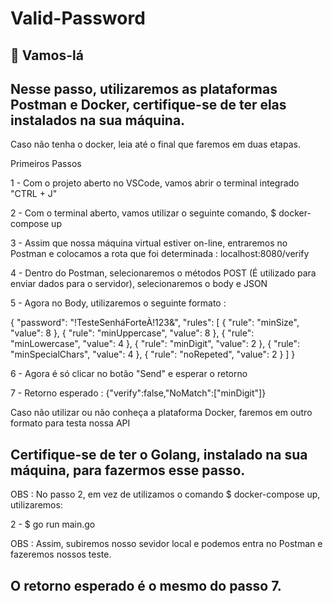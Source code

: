 # Valid-Password

## 🚀 Vamos-lá

## Nesse passo, utilizaremos as plataformas Postman e Docker, certifique-se de ter elas instalados na sua máquina.

Caso não tenha o docker, leia até o final que faremos em duas etapas.

Primeiros Passos

1 - Com o projeto aberto no VSCode, vamos abrir o terminal integrado "CTRL + J"

2 - Com o terminal aberto, vamos utilizar o seguinte comando, $ docker-compose up

3 - Assim que nossa máquina virtual estiver on-line, entraremos no Postman e colocamos a rota que foi determinada : localhost:8080/verify

4 - Dentro do Postman, selecionaremos o métodos POST (É utilizado para enviar dados para o servidor), selecionaremos o body e JSON

5 - Agora no Body, utilizaremos o seguinte formato :

{
"password": "!TesteSenháForteÀ!123&",
"rules": [
{
"rule": "minSize",
"value": 8
},
{
"rule": "minUppercase",
"value": 8
},
{
"rule": "minLowercase",
"value": 4
},
{
"rule": "minDigit",
"value": 2
},
{
"rule": "minSpecialChars",
"value": 4
},
{
"rule": "noRepeted",
"value": 2
}
]
}

6 - Agora é só clicar no botão "Send" e esperar o retorno

7 - Retorno esperado : {"verify":false,"NoMatch":["minDigit"]}

Caso não utilizar ou não conheça a plataforma Docker, faremos em outro formato para testa nossa API

## Certifique-se de ter o Golang, instalado na sua máquina, para fazermos esse passo.

OBS : No passo 2, em vez de utilizamos o comando $ docker-compose up, utilizaremos:

2 - $ go run main.go

OBS : Assim, subiremos nosso sevidor local e podemos entra no Postman e fazeremos nossos teste.

## O retorno esperado é o mesmo do passo 7.
